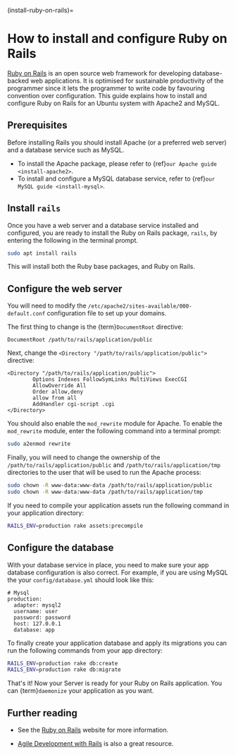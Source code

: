 (install-ruby-on-rails)=
# How to install and configure Ruby on Rails

[Ruby on Rails](https://rubyonrails.org/) is an open source web framework for developing database-backed web applications. It is optimised for sustainable productivity of the programmer since it lets the programmer to write code by favouring convention over configuration. This guide explains how to install and configure Ruby on Rails for an Ubuntu system with Apache2 and MySQL.

## Prerequisites

Before installing Rails you should install Apache (or a preferred web server) and a database service such as MySQL.

* To install the Apache package, please refer to {ref}`our Apache guide <install-apache2>`.
* To install and configure a MySQL database service, refer to {ref}`our MySQL guide <install-mysql>`.

## Install `rails`

Once you have a web server and a database service installed and configured, you are ready to install the Ruby on Rails package, `rails`, by entering the following in the terminal prompt.

```bash
sudo apt install rails
```

This will install both the Ruby base packages, and Ruby on Rails.

## Configure the web server

You will need to modify the `/etc/apache2/sites-available/000-default.conf` configuration file to set up your domains.

The first thing to change is the {term}`DocumentRoot` directive:

```text
DocumentRoot /path/to/rails/application/public
```

Next, change the `<Directory "/path/to/rails/application/public">` directive:

```text
<Directory "/path/to/rails/application/public">
        Options Indexes FollowSymLinks MultiViews ExecCGI
        AllowOverride All
        Order allow,deny
        allow from all
        AddHandler cgi-script .cgi
</Directory>
```

You should also enable the `mod_rewrite` module for Apache. To enable the `mod_rewrite` module, enter the following command into a terminal prompt:

```bash
sudo a2enmod rewrite
```

Finally, you will need to change the ownership of the `/path/to/rails/application/public` and `/path/to/rails/application/tmp` directories to the user that will be used to run the Apache process:

```bash
sudo chown -R www-data:www-data /path/to/rails/application/public
sudo chown -R www-data:www-data /path/to/rails/application/tmp
```

If you need to compile your application assets run the following command in
your application directory:

```bash
RAILS_ENV=production rake assets:precompile
```

## Configure the database

With your database service in place, you need to make sure your app database configuration is also correct. For example, if you are using MySQL the your `config/database.yml` should look like this:

```text
# Mysql 
production:
  adapter: mysql2
  username: user
  password: password
  host: 127.0.0.1 
  database: app
```

To finally create your application database and apply its migrations you can run the following commands from your app directory:

```bash
RAILS_ENV=production rake db:create
RAILS_ENV=production rake db:migrate
```

That's it! Now your Server is ready for your Ruby on Rails application. You can {term}`daemonize` your application as you want.

## Further reading

- See the [Ruby on Rails](http://rubyonrails.org/) website for more information.

- [Agile Development with Rails](https://pragprog.com/book/rails4/agile-web-development-with-rails-4) is also a great resource.
